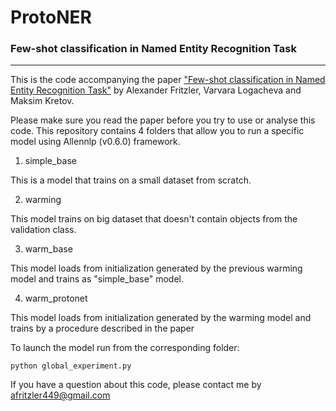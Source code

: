 # ProtoNER
### Few-shot classification in Named Entity Recognition Task
-------------------------------------------------

This is the code accompanying the paper ["Few-shot classification in Named Entity Recognition Task"](https://arxiv.org/abs/1812.06158) by Alexander Fritzler, Varvara Logacheva and Maksim Kretov.

Please make sure you read the paper before you try to use or analyse this code.
This repository contains 4 folders that allow you to run a specific model using Allennlp (v0.6.0) framework. 

1) simple_base

This is a model that trains on a small dataset from scratch.

2) warming

This model trains on big dataset that doesn't contain objects from the validation class.

3) warm_base

This model loads from initialization generated by the previous warming model and trains as "simple_base" model.

4) warm_protonet

This model loads from initialization generated by the warming model and trains by a procedure described in the paper 

To launch the model run from the corresponding folder:
```
python global_experiment.py
```

If you have a question about this code, please contact me by afritzler449@gmail.com
